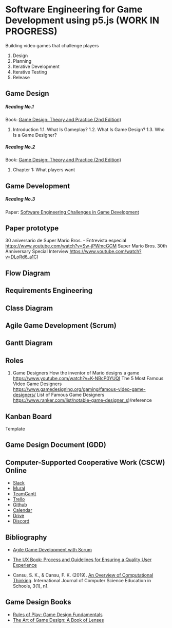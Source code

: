 # Software Engineering for Game Development using p5.js (WORK IN PROGRESS)
Building video games that challenge players
1. Design
2. Planning
3. Iterative Development
4. Iterative Testing
5. Release

## Game Design
##### Reading No.1
Book: [Game Design: Theory and Practice (2nd Edition)](https://www.amazon.com/Game-Design-Practice-Wordware-Developers/dp/1556229127/ref=sr_1_1?ie=UTF8&qid=1537923841&sr=8-1&keywords=game+design+theory+and+practice)
1. Introduction
1.1. What Is Gameplay?
1.2. What Is Game Design?
1.3. Who Is a Game Designer?

##### Reading No.2
Book: [Game Design: Theory and Practice (2nd Edition)](https://www.amazon.com/Game-Design-Practice-Wordware-Developers/dp/1556229127/ref=sr_1_1?ie=UTF8&qid=1537923841&sr=8-1&keywords=game+design+theory+and+practice)
1. Chapter 1: What players want

## Game Development
##### Reading No.3
Paper: [Software Engineering Challenges in Game Development](https://ieeexplore.ieee.org/abstract/document/5070627)

## Paper prototype
30 aniversario de Super Mario Bros. - Entrevista especial
https://www.youtube.com/watch?v=Sw-jPWmcGCM
Super Mario Bros. 30th Anniversary Special Interview
https://www.youtube.com/watch?v=DLoRd6_a1CI

## Flow Diagram

## Requirements Engineering

## Class Diagram

## Agile Game Development (Scrum)

## Gantt Diagram 

## Roles
1. Game Designers
How the inventor of Mario designs a game
https://www.youtube.com/watch?v=K-NBcP0YUQI
The 5 Most Famous Video Game Designers
https://www.gamedesigning.org/gaming/famous-video-game-designers/
List of Famous Game Designers
https://www.ranker.com/list/notable-game-designer_s)/reference

## Kanban Board
Template

## Game Design Document (GDD)


## Computer-Supported Cooperative Work (CSCW) Online
- [Slack](https://slack.com)
- [Mural](https://mural.co/)
- [TeamGantt](https://www.teamgantt.com/)
- [Trello](https://trello.com/)
- [Github](https://github.com/)
- [Calendar](https://calendar.google.com/)
- [Drive](https://drive.google.com/)
- [Discord](https://discordapp.com/)


## Bibliography
- [Agile Game Development with Scrum](https://www.amazon.com/Agile-Development-Scrum-Addison-Wesley-Signature/dp/0321618521/ref=sr_1_1?ie=UTF8&qid=1537397787&sr=8-1&keywords=game+development+scrum)
- [The UX Book: Process and Guidelines for Ensuring a Quality User Experience](https://www.amazon.es/UX-Book-Guidelines-Ensuring-Experience/dp/0123852412)

- Cansu, S. K., & Cansu, F. K. (2019). [An Overview of Computational Thinking](http://ijcses.org/index.php/ijcses/article/view/53/55). International Journal of Computer Science Education in Schools, 3(1), n1.

## Game Design Books
- [Rules of Play: Game Design Fundamentals](https://mitpress.mit.edu/books/rules-play)
- [The Art of Game Design: A Book of Lenses](https://www.amazon.com/Art-Game-Design-Book-Lenses/dp/0123694965)


